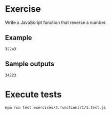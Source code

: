 # Exercise

Write a JavaScript function that reverse a number.

## Example

```
32243
```

## Sample outputs

```
34223
```

# Execute tests

```
npm run test exercises/3.functions/1/1.test.js
```